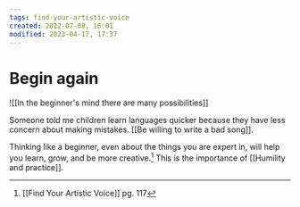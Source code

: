 ```yaml
---
tags: find-your-artistic-voice 
created: 2022-07-08, 16:01
modified: 2023-04-17, 17:37
---
```


# Begin again
![[In the beginner's mind there are many possibilities]]

Someone told me children learn languages quicker because they have less concern about making mistakes. [[Be willing to write a bad song]].

Thinking like a beginner, even about the things you are expert in, will help you learn, grow, and be more creative.[^1] This is the importance of [[Humility and practice]].

[^1]: [[Find Your Artistic Voice]] pg. 117 